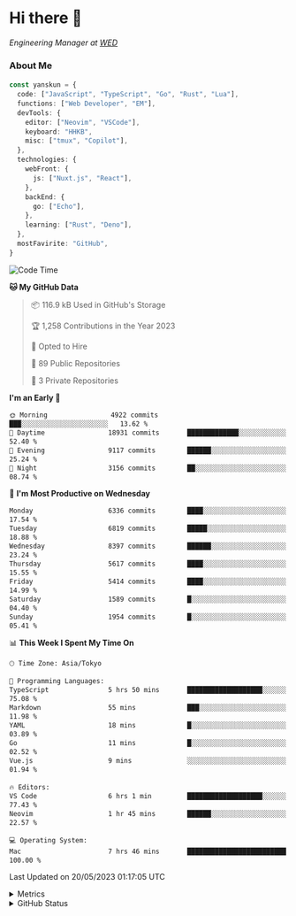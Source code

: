 # Hi there&nbsp;:wave:

<!-- ![Alt text](https://spotify-recently-played-readme.vercel.app/api?user=31kynbuubkiu3r4qh4hjuaglhfay) -->

_Engineering Manager at [WED](https://github.com/wedinc)_

### About Me

```ts
const yanskun = {
  code: ["JavaScript", "TypeScript", "Go", "Rust", "Lua"],
  functions: ["Web Developer", "EM"],
  devTools: {
    editor: ["Neovim", "VSCode"],
    keyboard: "HHKB",
    misc: ["tmux", "Copilot"],
  },
  technologies: {
    webFront: {
      js: ["Nuxt.js", "React"],
    },
    backEnd: {
      go: ["Echo"],
    },
    learning: ["Rust", "Deno"],
  },
  mostFavirite: "GitHub",
}
```

<!--START_SECTION:waka-->
![Code Time](http://img.shields.io/badge/Code%20Time-307%20hrs%209%20mins-blue)

**🐱 My GitHub Data** 

> 📦 116.9 kB Used in GitHub's Storage 
 > 
> 🏆 1,258 Contributions in the Year 2023
 > 
> 💼 Opted to Hire
 > 
> 📜 89 Public Repositories 
 > 
> 🔑 3 Private Repositories 
 > 
**I'm an Early 🐤** 

```text
🌞 Morning                4922 commits        ███░░░░░░░░░░░░░░░░░░░░░░   13.62 % 
🌆 Daytime                18931 commits       █████████████░░░░░░░░░░░░   52.40 % 
🌃 Evening                9117 commits        ██████░░░░░░░░░░░░░░░░░░░   25.24 % 
🌙 Night                  3156 commits        ██░░░░░░░░░░░░░░░░░░░░░░░   08.74 % 
```
📅 **I'm Most Productive on Wednesday** 

```text
Monday                   6336 commits        ████░░░░░░░░░░░░░░░░░░░░░   17.54 % 
Tuesday                  6819 commits        █████░░░░░░░░░░░░░░░░░░░░   18.88 % 
Wednesday                8397 commits        ██████░░░░░░░░░░░░░░░░░░░   23.24 % 
Thursday                 5617 commits        ████░░░░░░░░░░░░░░░░░░░░░   15.55 % 
Friday                   5414 commits        ████░░░░░░░░░░░░░░░░░░░░░   14.99 % 
Saturday                 1589 commits        █░░░░░░░░░░░░░░░░░░░░░░░░   04.40 % 
Sunday                   1954 commits        █░░░░░░░░░░░░░░░░░░░░░░░░   05.41 % 
```


📊 **This Week I Spent My Time On** 

```text
🕑︎ Time Zone: Asia/Tokyo

💬 Programming Languages: 
TypeScript               5 hrs 50 mins       ███████████████████░░░░░░   75.08 % 
Markdown                 55 mins             ███░░░░░░░░░░░░░░░░░░░░░░   11.98 % 
YAML                     18 mins             █░░░░░░░░░░░░░░░░░░░░░░░░   03.89 % 
Go                       11 mins             █░░░░░░░░░░░░░░░░░░░░░░░░   02.52 % 
Vue.js                   9 mins              ░░░░░░░░░░░░░░░░░░░░░░░░░   01.94 % 

🔥 Editors: 
VS Code                  6 hrs 1 min         ███████████████████░░░░░░   77.43 % 
Neovim                   1 hr 45 mins        ██████░░░░░░░░░░░░░░░░░░░   22.57 % 

💻 Operating System: 
Mac                      7 hrs 46 mins       █████████████████████████   100.00 % 
```


 Last Updated on 20/05/2023 01:17:05 UTC
<!--END_SECTION:waka-->

<details>
  <summary>Metrics</summary>
  <img src="https://github.com/yanskun/yanskun/blob/main/github-metrics.svg" alt="Metrics">
</details>

<details>
  <summary>GitHub Status</summary>
  <picture>
    <source media="(prefers-color-scheme: dark)" srcset="https://raw.githubusercontent.com/yanskun/yanskun/master/profile-summary-card-output/nord_dark/0-profile-details.svg">
   <img src="https://raw.githubusercontent.com/yanskun/yanskun/master/profile-summary-card-output/default/0-profile-details.svg">
  </picture>
  <br>
  <picture>
    <source media="(prefers-color-scheme: dark)" srcset="https://raw.githubusercontent.com/yanskun/yanskun/master/profile-summary-card-output/nord_dark/1-repos-per-language.svg">
   <img src="https://raw.githubusercontent.com/yanskun/yanskun/master/profile-summary-card-output/default/1-repos-per-language.svg">
  </picture>
  <picture>
    <source media="(prefers-color-scheme: dark)" srcset="https://raw.githubusercontent.com/yanskun/yanskun/master/profile-summary-card-output/nord_dark/2-most-commit-language.svg">
   <img src="https://raw.githubusercontent.com/yanskun/yanskun/master/profile-summary-card-output/default/2-most-commit-language.svg">
  </picture>
  <br>
  <picture>
    <source media="(prefers-color-scheme: dark)" srcset="https://raw.githubusercontent.com/yanskun/yanskun/master/profile-summary-card-output/nord_dark/3-stats.svg">
   <img src="https://raw.githubusercontent.com/yanskun/yanskun/master/profile-summary-card-output/default/3-stats.svg">
  </picture>
  <picture>
    <source media="(prefers-color-scheme: dark)" srcset="https://raw.githubusercontent.com/yanskun/yanskun/master/profile-summary-card-output/nord_dark/4-productive-time.svg">
   <img src="https://raw.githubusercontent.com/yanskun/yanskun/master/profile-summary-card-output/default/4-productive-time.svg">
  </picture>
</details>
